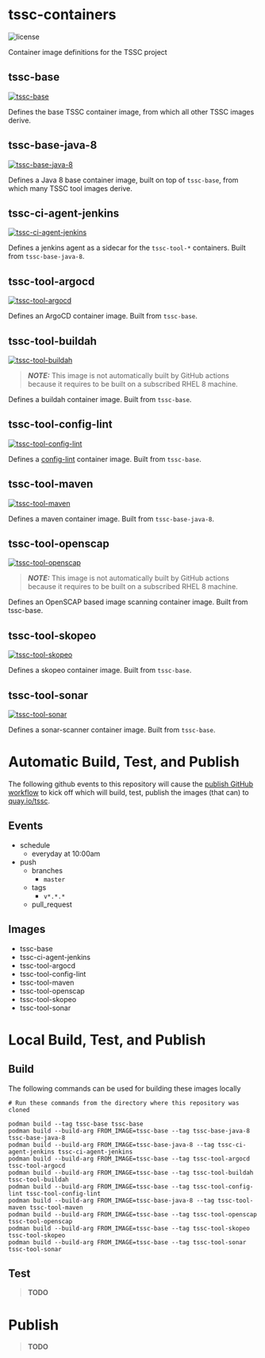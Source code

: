 # tssc-containers
![license](https://img.shields.io/github/license/rhtconsulting/tssc-containers)

Container image definitions for the TSSC project

## tssc-base
[![tssc-base](https://img.shields.io/badge/quay.io-tssc--base-lightgrey?logo=open-containers-initiative)](https://quay.io/repository/tssc/tssc-base)

Defines the base TSSC container image, from which all other TSSC images derive.

## tssc-base-java-8
[![tssc-base-java-8](https://img.shields.io/badge/quay.io-tssc--base--java--8-lightgrey?logo=open-containers-initiative)](https://quay.io/repository/tssc/tssc-base)

Defines a Java 8 base container image, built on top of `tssc-base`, from which many TSSC tool images derive.

## tssc-ci-agent-jenkins
[![tssc-ci-agent-jenkins](https://img.shields.io/badge/quay.io-tssc--ci--agent--jenkins-lightgrey?logo=open-containers-initiative)](https://quay.io/repository/tssc/tssc-ci-agent-jenkins)

Defines a jenkins agent as a sidecar for the `tssc-tool-*` containers. Built from `tssc-base-java-8`.

## tssc-tool-argocd
[![tssc-tool-argocd](https://img.shields.io/badge/quay.io-tssc--tool--argocd-lightgrey?logo=open-containers-initiative)](https://quay.io/repository/tssc/tssc-tool-argocd)

Defines an ArgoCD container image. Built from `tssc-base`.

## tssc-tool-buildah
[![tssc-tool-buildah](https://img.shields.io/badge/quay.io-tssc--tool--buildah-lightgrey?logo=open-containers-initiative)](https://quay.io/repository/tssc/tssc-tool-buildah)

> **_NOTE:_** This image is not automatically built by GitHub actions because it requires to be built on a subscribed RHEL 8 machine.

Defines a buildah container image. Built from `tssc-base`.

## tssc-tool-config-lint
[![tssc-tool-config-lint](https://img.shields.io/badge/quay.io-tssc--tool--config--lint-lightgrey?logo=open-containers-initiative)](https://quay.io/repository/tssc/tssc-tool-config-lint)

Defines a [config-lint](https://github.com/stelligent/config-lint) container image. Built from `tssc-base`.

## tssc-tool-maven
[![tssc-tool-maven](https://img.shields.io/badge/quay.io-tssc--tool--maven-lightgrey?logo=open-containers-initiative)](https://quay.io/repository/tssc/tssc-tool-maven)

Defines a maven container image. Built from `tssc-base-java-8`.

## tssc-tool-openscap
[![tssc-tool-openscap](https://img.shields.io/badge/quay.io-tssc--tool--openscap-lightgrey?logo=open-containers-initiative)](https://quay.io/repository/tssc/tssc-tool-openscap)

> **_NOTE:_** This image is not automatically built by GitHub actions because it requires to be built on a subscribed RHEL 8 machine.

Defines an OpenSCAP based image scanning container image. Built from tssc-base.

## tssc-tool-skopeo
[![tssc-tool-skopeo](https://img.shields.io/badge/quay.io-tssc--tool--skopeo-lightgrey?logo=open-containers-initiative)](https://quay.io/repository/tssc/tssc-tool-skopeo)

Defines a skopeo container image. Built from `tssc-base`.

## tssc-tool-sonar
[![tssc-tool-sonar](https://img.shields.io/badge/quay.io-tssc--tool--sonar-lightgrey?logo=open-containers-initiative)](https://quay.io/repository/tssc/tssc-tool-sonar)

Defines a sonar-scanner container image. Built from `tssc-base`.

# Automatic Build, Test, and Publish

The following github events to this repository will cause the
[publish GitHub workflow](https://github.com/rhtconsulting/tssc-containers/actions?query=workflow%3Apublish)
to kick off which will build, test, publish the images (that can) to [quay.io/tssc](https://quay.io/organization/tssc).

## Events
* schedule
  - everyday at 10:00am
* push
  - branches
    * `master`
  - tags
    * `v*.*.*`
  - pull_request

## Images

* tssc-base
* tssc-ci-agent-jenkins
* tssc-tool-argocd
* tssc-tool-config-lint
* tssc-tool-maven
* tssc-tool-openscap
* tssc-tool-skopeo
* tssc-tool-sonar

# Local Build, Test, and Publish

## Build

The following commands can be used for building these images locally

```
# Run these commands from the directory where this repository was cloned

podman build --tag tssc-base tssc-base
podman build --build-arg FROM_IMAGE=tssc-base --tag tssc-base-java-8 tssc-base-java-8
podman build --build-arg FROM_IMAGE=tssc-base-java-8 --tag tssc-ci-agent-jenkins tssc-ci-agent-jenkins
podman build --build-arg FROM_IMAGE=tssc-base --tag tssc-tool-argocd tssc-tool-argocd
podman build --build-arg FROM_IMAGE=tssc-base --tag tssc-tool-buildah tssc-tool-buildah
podman build --build-arg FROM_IMAGE=tssc-base --tag tssc-tool-config-lint tssc-tool-config-lint
podman build --build-arg FROM_IMAGE=tssc-base-java-8 --tag tssc-tool-maven tssc-tool-maven
podman build --build-arg FROM_IMAGE=tssc-base --tag tssc-tool-openscap tssc-tool-openscap
podman build --build-arg FROM_IMAGE=tssc-base --tag tssc-tool-skopeo tssc-tool-skopeo
podman build --build-arg FROM_IMAGE=tssc-base --tag tssc-tool-sonar tssc-tool-sonar
```
## Test

> **TODO**

# Publish

> **TODO**
